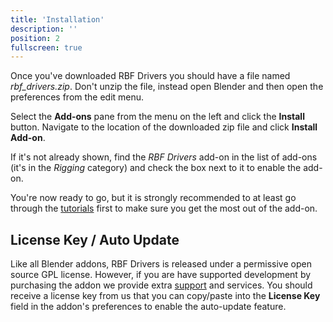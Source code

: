 ```yaml
---
title: 'Installation'
description: ''
position: 2
fullscreen: true
---
```


Once you've downloaded RBF Drivers you should have a file named *rbf_drivers.zip*. Don't unzip the file, instead open Blender and then open the preferences from the edit menu.

Select the **Add-ons** pane from the menu on the left and click the **Install** button. Navigate to the location of the downloaded zip file and click **Install Add-on**.

If it's not already shown, find the *RBF Drivers* add-on in the list of add-ons (it's in the *Rigging* category) and check the box next to it to enable the add-on.

You're now ready to go, but it is strongly recommended to at least go through the [tutorials](/tutorials/getting-started) first to make sure you get the most out of the add-on.

## License Key / Auto Update

Like all Blender addons, RBF Drivers is released under a permissive open source GPL license. However, if you are have supported development by purchasing the addon we provide extra [support](/support) and services. You should receive a license key from us that you can copy/paste into the **License Key** field in the addon's preferences to enable the auto-update feature.
